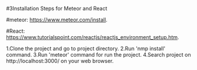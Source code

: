 



#3Installation Steps for Meteor and React


#meteor: https://www.meteor.com/install.

#React:  https://www.tutorialspoint.com/reactjs/reactjs_environment_setup.htm.


1.Clone the project and go to project directory.
2.Run 'nmp install' command.
3.Run 'meteor' command for run the project.
4.Search project on http://localhost:3000/ on your web browser.



